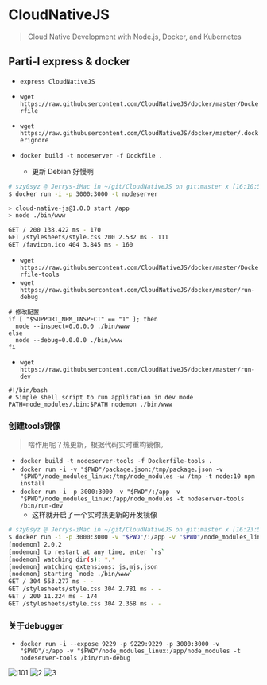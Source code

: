 # CloudNativeJS

> Cloud Native Development with Node.js, Docker, and Kubernetes

## Parti-I express & docker

- `express CloudNativeJS`

- `wget https://raw.githubusercontent.com/CloudNativeJS/docker/master/Dockerfile`

- `wget https://raw.githubusercontent.com/CloudNativeJS/docker/master/.dockerignore`

- `docker build -t nodeserver -f Dockfile .`
  - 更新 Debian 好慢啊

```bash
# szy0syz @ Jerrys-iMac in ~/git/CloudNativeJS on git:master x [16:10:54] C:130
$ docker run -i -p 3000:3000 -t nodeserver

> cloud-native-js@1.0.0 start /app
> node ./bin/www

GET / 200 138.422 ms - 170
GET /stylesheets/style.css 200 2.532 ms - 111
GET /favicon.ico 404 3.845 ms - 160
```

- `wget https://raw.githubusercontent.com/CloudNativeJS/docker/master/Dockerfile-tools`
- `wget https://raw.githubusercontent.com/CloudNativeJS/docker/master/run-debug`

```shell
# 修改配置
if [ "$SUPPORT_NPM_INSPECT" == "1" ]; then
  node --inspect=0.0.0.0 ./bin/www
else
  node --debug=0.0.0.0 ./bin/www
fi
```

- `wget https://raw.githubusercontent.com/CloudNativeJS/docker/master/run-dev`

```shell
#!/bin/bash
# Simple shell script to run application in dev mode
PATH=node_modules/.bin:$PATH nodemon ./bin/www
```

### 创建tools镜像

> 啥作用呢？热更新，根据代码实时重构镜像。

- `docker build -t nodeserver-tools -f Dockerfile-tools .`
- `docker run -i -v "$PWD"/package.json:/tmp/package.json -v "$PWD"/node_modules_linux:/tmp/node_modules -w /tmp -t node:10 npm install`
- `docker run -i -p 3000:3000 -v "$PWD"/:/app -v "$PWD"/node_modules_linux:/app/node_modules -t nodeserver-tools /bin/run-dev`
  - 这样就开启了一个实时热更新的开发镜像

```bash
# szy0syz @ Jerrys-iMac in ~/git/CloudNativeJS on git:master x [16:23:50] C:1
$ docker run -i -p 3000:3000 -v "$PWD"/:/app -v "$PWD"/node_modules_linux:/app/node_modules -t nodeserver-tools /bin/run-dev
[nodemon] 2.0.2
[nodemon] to restart at any time, enter `rs`
[nodemon] watching dir(s): *.*
[nodemon] watching extensions: js,mjs,json
[nodemon] starting `node ./bin/www`
GET / 304 553.277 ms - -
GET /stylesheets/style.css 304 2.781 ms - -
GET / 200 11.224 ms - 174
GET /stylesheets/style.css 304 2.358 ms - -
```

### 关于debugger

- `docker run -i --expose 9229 -p 9229:9229 -p 3000:3000 -v "$PWD"/:/app -v "$PWD"/node_modules_linux:/app/node_modules -t nodeserver-tools /bin/run-debug`

![i101](http://cdn.jerryshi.com/1580633081211.jpg)
![2](http://cdn.jerryshi.com/1580633314083.jpg)
![3](http://cdn.jerryshi.com/1580633317629.jpg)
